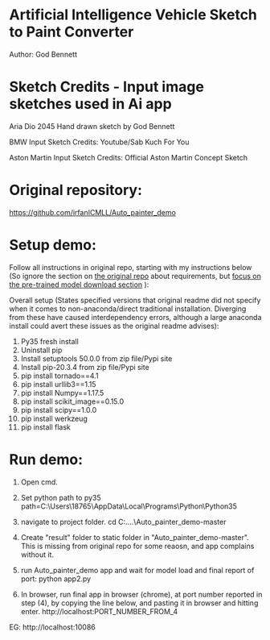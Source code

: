 
 Artificial Intelligence Vehicle Sketch to Paint Converter
 ===========
 
 Author: God Bennett
 
 

Sketch Credits - Input image sketches used in Ai app
 ===========

Aria Dio 2045
Hand drawn sketch by God Bennett

BMW Input Sketch Credits:
Youtube/Sab Kuch For You

Aston Martin Input Sketch Credits:
Official Aston Martin Concept Sketch



Original repository:
===========
https://github.com/irfanICMLL/Auto_painter_demo





Setup demo:
===========

Follow all instructions in original repo, starting with my instructions below (So ignore the section on [the original repo](https://github.com/irfanICMLL/Auto_painter_dem) about requirements, but [focus on the pre-trained model download section](https://github.com/irfanICMLL/Auto_painter_demo#quick-start) ):

Overall setup (States specified versions that original readme did not specify when it comes to non-anaconda/direct traditional installation. Diverging from these have caused interdependency errors, although a large anaconda install could avert these issues as the original readme advises):

1. Py35 fresh install
2. Uninstall pip
3. Install setuptools 50.0.0 from zip file/Pypi site
4. Install pip-20.3.4 from zip file/Pypi site
5. pip install tornado==4.1
6. pip install urllib3==1.15
7. pip install Numpy==1.17.5
8. pip install scikit_image==0.15.0
9. pip install scipy==1.0.0
10. pip install werkzeug
11. pip install flask





Run demo:
===========


1. Open cmd.

2. Set python path to py35
path=C:\Users\18765\AppData\Local\Programs\Python\Python35

3. navigate to project folder.
cd C:\....\Auto_painter_demo-master

4. Create "result" folder to static folder in "Auto_painter_demo-master". This is missing from original repo for some reaosn, and app complains without it.

5. run Auto_painter_demo app and wait for model load and final report of port:
python app2.py

6. In browser, run final app in browser (chrome), at port number reported in step (4), by copying the line below, and pasting it in browser and hitting enter.
http://localhost:PORT_NUMBER_FROM_4

EG: http://localhost:10086

